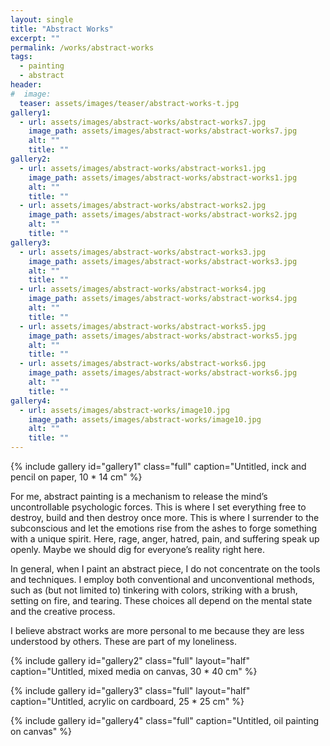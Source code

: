 ```yaml
---
layout: single
title: "Abstract Works"
excerpt: ""
permalink: /works/abstract-works
tags:
  - painting
  - abstract
header:
#  image: 
  teaser: assets/images/teaser/abstract-works-t.jpg
gallery1:
  - url: assets/images/abstract-works/abstract-works7.jpg
    image_path: assets/images/abstract-works/abstract-works7.jpg
    alt: ""
    title: ""
gallery2:
  - url: assets/images/abstract-works/abstract-works1.jpg
    image_path: assets/images/abstract-works/abstract-works1.jpg
    alt: ""
    title: ""
  - url: assets/images/abstract-works/abstract-works2.jpg
    image_path: assets/images/abstract-works/abstract-works2.jpg
    alt: ""
    title: ""
gallery3:
  - url: assets/images/abstract-works/abstract-works3.jpg
    image_path: assets/images/abstract-works/abstract-works3.jpg
    alt: ""
    title: ""
  - url: assets/images/abstract-works/abstract-works4.jpg
    image_path: assets/images/abstract-works/abstract-works4.jpg
    alt: ""
    title: ""
  - url: assets/images/abstract-works/abstract-works5.jpg
    image_path: assets/images/abstract-works/abstract-works5.jpg
    alt: ""
    title: ""
  - url: assets/images/abstract-works/abstract-works6.jpg
    image_path: assets/images/abstract-works/abstract-works6.jpg
    alt: ""
    title: ""
gallery4:
  - url: assets/images/abstract-works/image10.jpg
    image_path: assets/images/abstract-works/image10.jpg
    alt: ""
    title: ""
---
```


{% include gallery id="gallery1" class="full" caption="Untitled, inck and pencil on paper, 10 * 14 cm" %}

For me, abstract painting is a mechanism to release the mind’s uncontrollable psychologic forces. This is where I set everything free to destroy, build and then destroy once more. This is where I surrender to the subconscious and let the emotions rise from the ashes to forge something with a unique spirit. Here, rage, anger, hatred, pain, and suffering speak up openly. Maybe we should dig for everyone’s reality right here.

In general, when I paint an abstract piece, I do not concentrate on the tools and techniques. I employ both conventional and unconventional methods, such as (but not limited to) tinkering with colors, striking with a brush, setting on fire, and tearing. These choices all depend on the mental state and the creative process.

I believe abstract works are more personal to me because they are less understood by others. These are part of my loneliness.

{% include gallery id="gallery2" class="full" layout="half" caption="Untitled, mixed media on canvas, 30 * 40 cm" %}

{% include gallery id="gallery3" class="full" layout="half" caption="Untitled, acrylic on cardboard, 25 * 25 cm" %}

{% include gallery id="gallery4" class="full" caption="Untitled, oil painting on canvas" %}


